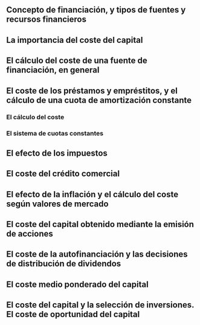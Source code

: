 ## Concepto de financiación, y tipos de fuentes y recursos financieros
## La importancia del coste del capital
## El cálculo del coste de una fuente de financiación, en general
## El coste de los préstamos y empréstitos, y el cálculo de una cuota de amortización constante
### El cálculo del coste
### El sistema de cuotas constantes
## El efecto de los impuestos
## El coste del crédito comercial
## El efecto de la inflación y el cálculo del coste según valores de mercado
## El coste del capital obtenido mediante la emisión de acciones
## El coste de la autofinanciación y las decisiones de distribución de dividendos
## El coste medio ponderado del capital
## El coste del capital y la selección de inversiones. El coste de oportunidad del capital